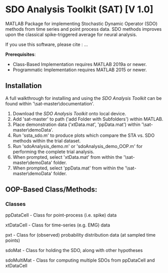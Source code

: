 # SDO Analysis Toolkit (SAT) [V 1.0]
MATLAB Package for implementing Stochastic Dynamic Operator (SDO) methods from time series and point process data. SDO methods improves upon the classical spike-triggered average for neural analysis. 

If you use this software, please cite : ... 

__Prerequisites__: 

- Class-Based Implementation requires MATLAB 2019a or newer.
- Programmatic Implementation requires MATLAB 2015 or newer. 

## Installation

A full walkthrough for installing and using the <em> SDO Analysis Toolkit </em> can be found within '\sat-master\documentation'.

1. Download the <em> SDO Analysis Toolkit </em> onto local device. 
2. Add 'sat-master' to path ('add Folder with Subfolders') within MATLAB. 
3. Place demonstration data ('xtData.mat', 'ppData.mat') within '\sat-master\demoData\'. 
4. Run 'ssta_sdo.m' to produce plots which compare the STA vs. SDO methods within the trial dataset. 
5. Run 'sdoAnalysis_demo.m' or 'sdoAnalysis_demo_OOP.m' for performing the complete trial analysis. 
  1. When prompted, select 'xtData.mat' from within the '\sat-master\demoData\' folder. 
  2. When prompted, select 'ppData.mat' from within the '\sat-master\demoData\' folder. 

## OOP-Based Class/Methods:

### Classes

ppDataCell 	- Class for point-process (i.e. spike) data

xtDataCell	- Class for time-series (e.g. EMG) data 

pxt 		    - Class for (observed) probability distribution data (at sampled time points)

sdoMat  	  - Class for holding the SDO, along with other hypotheses

sdoMultiMat - Class for computing multiple SDOs from ppDataCell and xtDataCell
